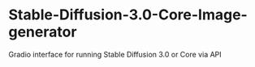 # Stable-Diffusion-3.0-Core-Image-generator
Gradio interface for running Stable Diffusion 3.0 or Core via API
